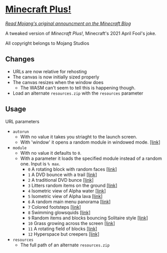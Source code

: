 # [Minecraft Plus!](https://undarkaido.github.io/Minecraft-Plus/)

[*Read Mojang's original announcment on the Minecraft Blog*]()

A tweaked version of *Minecraft Plus!*, Minecraft's 2021 April Fool's joke.

All copyright belongs to Mojang Studios

## Changes
* URLs are now relative for rehosting
* The canvas is now initially sized properly
* The canvas resizes when the window does
  * The WASM can't seem to tell this is happening though.
* Load an alternate `resources.zip` with the `resources` parameter

## Usage
URL parameters
* `autorun`
  * With no value it takes you striaght to the launch screen.
  * With 'window' it opens a random module in windowed mode. [\[link\]](https://undarkaido.github.io/Minecraft-Plus/?autorun=window)
* `module`
  * With no value it defaults to `0`.
  * With a parameter it loads the specified module instead of a random one. Input is `% max`.
    * `0` A rotating block with random faces [\[link\]](https://undarkaido.github.io/Minecraft-Plus/?autorun=window&module=13)
    * `1` A DVD bounce with a trail [\[link\]](https://undarkaido.github.io/Minecraft-Plus/?autorun=window&module=1)
    * `2` A traditional DVD bunce [\[link\]](https://undarkaido.github.io/Minecraft-Plus/?autorun=window&module=2)
    * `3` Litters random items on the ground [\[link\]](https://undarkaido.github.io/Minecraft-Plus/?autorun=window&module=3)
    * `4` Isometric view of Alpha water [\[link\]](https://undarkaido.github.io/Minecraft-Plus/?autorun=window&module=4)
    * `5` Isometric view of Alpha lava [\[link\]](https://undarkaido.github.io/Minecraft-Plus/?autorun=window&module=5)
    * `6` A random main menu panorama [\[link\]](https://undarkaido.github.io/Minecraft-Plus/?autorun=window&module=6)
    * `7` Colored footsteps [\[link\]](https://undarkaido.github.io/Minecraft-Plus/?autorun=window&module=7)
    * `8` Swimming glowsquids [\[link\]](https://undarkaido.github.io/Minecraft-Plus/?autorun=window&module=8)
    * `9` Random items and blocks bouncing Solitaire style [\[link\]](https://undarkaido.github.io/Minecraft-Plus/?autorun=window&module=9)
    * `10` Grass growing across the screen [\[link\]](https://undarkaido.github.io/Minecraft-Plus/?autorun=window&module=10)
    * `11` A rotating field of blocks [\[link\]](https://undarkaido.github.io/Minecraft-Plus/?autorun=window&module=11)
    * `12` Hyperspace but creepers [\[link\]](https://undarkaido.github.io/Minecraft-Plus/?autorun=window&module=12)
* `resources`
  * The full path of an alternate `resources.zip`
